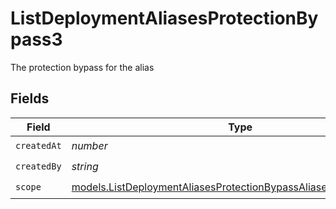 # ListDeploymentAliasesProtectionBypass3

The protection bypass for the alias


## Fields

| Field                                                                                                                                      | Type                                                                                                                                       | Required                                                                                                                                   | Description                                                                                                                                |
| ------------------------------------------------------------------------------------------------------------------------------------------ | ------------------------------------------------------------------------------------------------------------------------------------------ | ------------------------------------------------------------------------------------------------------------------------------------------ | ------------------------------------------------------------------------------------------------------------------------------------------ |
| `createdAt`                                                                                                                                | *number*                                                                                                                                   | :heavy_check_mark:                                                                                                                         | N/A                                                                                                                                        |
| `createdBy`                                                                                                                                | *string*                                                                                                                                   | :heavy_check_mark:                                                                                                                         | N/A                                                                                                                                        |
| `scope`                                                                                                                                    | [models.ListDeploymentAliasesProtectionBypassAliasesResponseScope](../models/listdeploymentaliasesprotectionbypassaliasesresponsescope.md) | :heavy_check_mark:                                                                                                                         | N/A                                                                                                                                        |